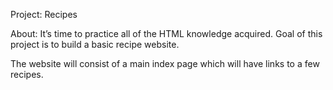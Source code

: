 Project: Recipes

About: It’s time to practice all of the HTML knowledge acquired. Goal of this project is to build a basic recipe website.

The website will consist of a main index page which will have links to a few recipes.
